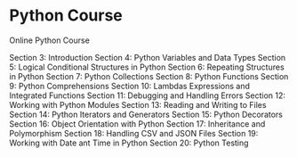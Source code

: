 # Python Course

Online Python Course

Section 3: Introduction
Section 4: Python Variables and Data Types
Section 5: Logical Conditional Structures in Python
Section 6: Repeating Structures in Python
Section 7: Python Collections
Section 8: Python Functions
Section 9: Python Comprehensions
Section 10: Lambdas Expressions and Integrated Functions
Section 11: Debugging and Handling Errors
Section 12: Working with Python Modules
Section 13: Reading and Writing to Files
Section 14: Python Iterators and Generators
Section 15: Python Decorators
Section 16: Object Orientation with Python
Section 17: Inheritance and Polymorphism
Section 18: Handling CSV and JSON Files
Section 19: Working with Date ant Time in Python
Section 20: Python Testing
